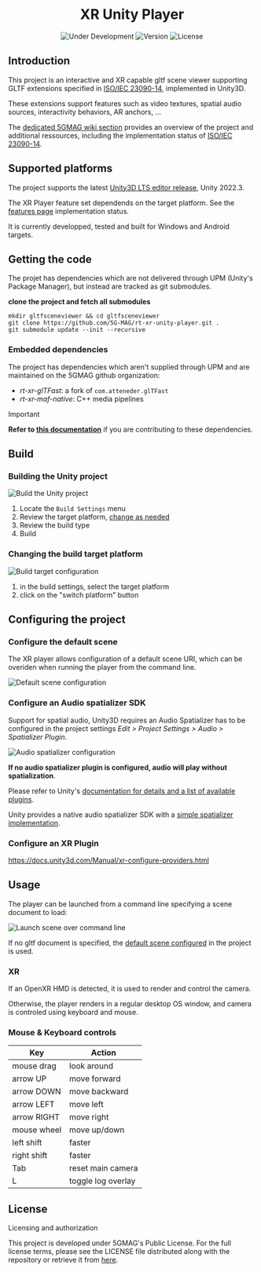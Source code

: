 <h1 align="center">XR Unity Player</h1>
<p align="center">
  <img src="https://img.shields.io/badge/Status-Under_Development-yellow" alt="Under Development">
  <img src="https://img.shields.io/github/v/tag/5G-MAG/rt-5gms-application-server?label=version" alt="Version">
  <img src="https://img.shields.io/badge/License-5G--MAG%20Public%20License%20(v1.0)-blue" alt="License">
</p>

## Introduction

This project is an interactive and XR capable gltf scene viewer supporting GLTF extensions specified in [ISO/IEC 23090-14](https://www.iso.org/standard/86439.html), implemented in Unity3D.

These extensions support features such as video textures, spatial audio sources, interactivity behaviors, AR anchors, ...

The [dedicated 5GMAG wiki section](https://5g-mag.github.io/Getting-Started/pages/xr-media-integration-in-5g/) provides an overview of the project and additional ressources, including the implementation status of [ISO/IEC 23090-14](https://www.iso.org/standard/86439.html).

## Supported platforms

The project supports the latest [Unity3D LTS editor release](https://unity.com/releases/editor/qa/lts-releases), Unity 2022.3.

The XR Player feature set dependends on the target platform. See the [features page](https://5g-mag.github.io/Getting-Started/pages/xr-media-integration-in-5g/features) implementation status.

It is currently developped, tested and built for Windows and Android targets.

## Getting the code

The projet has dependencies which are not delivered through UPM (Unity's Package Manager), but instead are tracked as git submodules.

**clone the project and fetch all submodules**
```
mkdir gltfsceneviewer && cd gltfsceneviewer
git clone https://github.com/5G-MAG/rt-xr-unity-player.git .
git submodule update --init --recursive
```

### Embedded dependencies

The project has dependencies which aren't supplied through UPM and are maintained on the 5GMAG github organization:

- *rt-xr-glTFast*: a fork of `com.atteneder.glTFast` 
- *rt-xr-maf-native*: C++ media pipelines

> [!IMPORTANT] 
> **Refer to [this documentation](docs/rt-xr-dependencies)** if you are contributing to these dependencies.



## Build

### Building the Unity project

![Build the Unity project](docs/images/unity-build-player.png)
1. Locate the `Build Settings` menu
2. Review the target platform, [change as needed](#changing-the-build-target-platform)
3. Review the build type
4. Build

### Changing the build target platform

![Build target configuration](docs/images/unity-build-change-target.png)
1. in the build settings, select the target platform
2. click on the "switch platform" button


## Configuring the project

### Configure the default scene

The XR player allows configuration of a default scene URI, which can be overiden when running the player from the command line.  

![Default scene configuration](docs/images/unity-player-default-scene-config.png)


### Configure an Audio spatializer SDK

Support for spatial audio, Unity3D requires an Audio Spatializer has to be configured in the project settings *Edit > Project Settings > Audio > Spatializer Plugin*.

![Audio spatializer configuration](docs/images/unity-audio-spatializer-config.jpeg)

**If no audio spatializer plugin is configured, audio will play without spatialization**.

Please refer to Unity's [documentation for details and a list of available plugins](https://docs.unity3d.com/Manual/VRAudioSpatializer.html). 

Unity provides a native audio spatializer SDK with a [simple spatializer implementation](https://docs.unity3d.com/Manual/AudioSpatializerSDK.html).


### Configure an XR Plugin 

https://docs.unity3d.com/Manual/xr-configure-providers.html


## Usage

The player can be launched from a command line specifying a scene document to load:

![Launch scene over command line](docs/images/xr-player-usage-cli-http.png)

If no gltf document is specified, the [default scene configured](#configure-the-default-scene) in the project is used.

### XR

If an OpenXR HMD is detected, it is used to render and control the camera.

Otherwise, the player renders in a regular desktop OS window, and camera is controled using keyboard and mouse.  


### Mouse & Keyboard controls

| Key           | Action                |
|---------------|-----------------------|
| mouse drag    | look around           |
| arrow UP      | move forward          |
| arrow DOWN    | move backward         |
| arrow LEFT    | move left             |
| arrow RIGHT   | move right            |
| mouse wheel   | move up/down          |
| left shift    | faster                |
| right shift   | faster                |
| Tab           | reset main camera     |
| L             | toggle log overlay    |



## License

Licensing and authorization

This project is developed under 5GMAG's Public License. For the full license terms, please see the LICENSE file distributed along with the repository or retrieve it from [here](https://drive.google.com/file/d/1cinCiA778IErENZ3JN52VFW-1ffHpx7Z/view).

